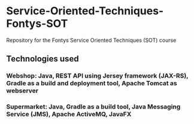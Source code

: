 # Service-Oriented-Techniques-Fontys-SOT
Repository for the Fontys Service Oriented Techniques (SOT) course

## Technologies used

### Webshop: Java, REST API using Jersey framework (JAX-RS), Gradle as a build and deployment tool, Apache Tomcat as webserver
### Supermarket: Java, Gradle as a build tool, Java Messaging Service (JMS), Apache ActiveMQ, JavaFX
